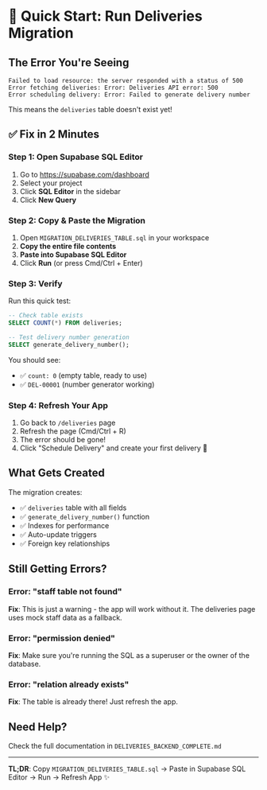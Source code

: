 # 🚀 Quick Start: Run Deliveries Migration

## The Error You're Seeing

```
Failed to load resource: the server responded with a status of 500
Error fetching deliveries: Error: Deliveries API error: 500
Error scheduling delivery: Error: Failed to generate delivery number
```

This means the `deliveries` table doesn't exist yet! 

## ✅ Fix in 2 Minutes

### Step 1: Open Supabase SQL Editor
1. Go to https://supabase.com/dashboard
2. Select your project
3. Click **SQL Editor** in the sidebar
4. Click **New Query**

### Step 2: Copy & Paste the Migration
1. Open `MIGRATION_DELIVERIES_TABLE.sql` in your workspace
2. **Copy the entire file contents**
3. **Paste into Supabase SQL Editor**
4. Click **Run** (or press Cmd/Ctrl + Enter)

### Step 3: Verify
Run this quick test:
```sql
-- Check table exists
SELECT COUNT(*) FROM deliveries;

-- Test delivery number generation
SELECT generate_delivery_number();
```

You should see:
- ✅ `count: 0` (empty table, ready to use)
- ✅ `DEL-00001` (number generator working)

### Step 4: Refresh Your App
1. Go back to `/deliveries` page
2. Refresh the page (Cmd/Ctrl + R)
3. The error should be gone!
4. Click "Schedule Delivery" and create your first delivery 🎉

## What Gets Created

The migration creates:
- ✅ `deliveries` table with all fields
- ✅ `generate_delivery_number()` function
- ✅ Indexes for performance
- ✅ Auto-update triggers
- ✅ Foreign key relationships

## Still Getting Errors?

### Error: "staff table not found"
**Fix**: This is just a warning - the app will work without it. The deliveries page uses mock staff data as a fallback.

### Error: "permission denied"
**Fix**: Make sure you're running the SQL as a superuser or the owner of the database.

### Error: "relation already exists"
**Fix**: The table is already there! Just refresh the app.

## Need Help?

Check the full documentation in `DELIVERIES_BACKEND_COMPLETE.md`

---

**TL;DR**: Copy `MIGRATION_DELIVERIES_TABLE.sql` → Paste in Supabase SQL Editor → Run → Refresh App ✨
